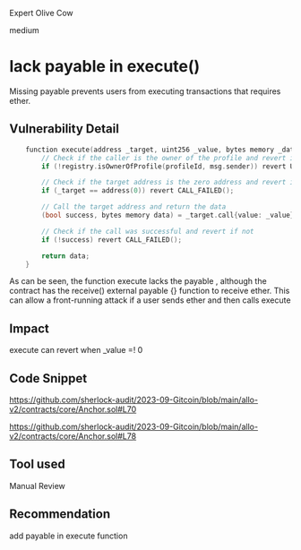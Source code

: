 Expert Olive Cow

medium

# lack payable in execute()
 Missing payable prevents users from executing transactions that requires ether.
## Vulnerability Detail
```c
    function execute(address _target, uint256 _value, bytes memory _data) external returns (bytes memory) {
        // Check if the caller is the owner of the profile and revert if not
        if (!registry.isOwnerOfProfile(profileId, msg.sender)) revert UNAUTHORIZED();

        // Check if the target address is the zero address and revert if it is
        if (_target == address(0)) revert CALL_FAILED();

        // Call the target address and return the data
        (bool success, bytes memory data) = _target.call{value: _value}(_data);

        // Check if the call was successful and revert if not
        if (!success) revert CALL_FAILED();

        return data;
    }

```

As can be seen, the function execute lacks the payable , although the contract has the receive() external payable {} function to receive ether. This can allow a front-running attack if a user sends ether and then calls execute
## Impact
execute can revert when _value =! 0
## Code Snippet
https://github.com/sherlock-audit/2023-09-Gitcoin/blob/main/allo-v2/contracts/core/Anchor.sol#L70

https://github.com/sherlock-audit/2023-09-Gitcoin/blob/main/allo-v2/contracts/core/Anchor.sol#L78
## Tool used

Manual Review

## Recommendation
add payable in execute function 